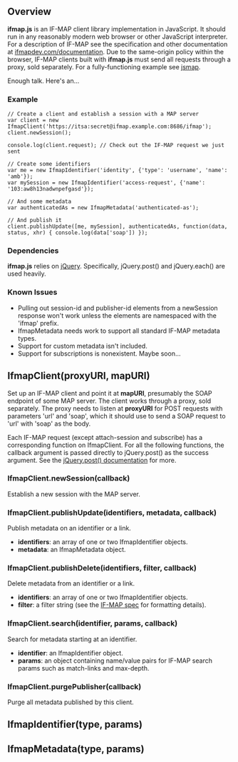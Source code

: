 ## Overview ##

**ifmap.js** is an IF-MAP client library implementation in JavaScript. It should
run in any reasonably modern web browser or other JavaScript interpreter. For a
description of IF-MAP see the specification and other documentation at
[ifmapdev.com/documentation](http://ifmapdev.com/documentation). Due to the
same-origin policy within the browser, IF-MAP clients built with **ifmap.js**
must send all requests through a proxy, sold separately. For a fully-functioning
example see [jsmap](http://github.com/andrewmbenton/jsmap).

Enough talk. Here's an...

### Example ###

    // Create a client and establish a session with a MAP server
    var client = new IfmapClient('https://itsa:secret@ifmap.example.com:8686/ifmap');
    client.newSession();
    
    console.log(client.request); // Check out the IF-MAP request we just sent
    
    // Create some identifiers
    var me = new IfmapIdentifier('identity', {'type': 'username', 'name': 'amb'});
    var mySession = new IfmapIdentifier('access-request', {'name': '103:aw8h13nadwnpefgasd'});
    
    // And some metadata
    var authenticatedAs = new IfmapMetadata('authenticated-as');
    
    // And publish it
    client.publishUpdate([me, mySession], authenticatedAs, function(data, status, xhr) { console.log(data['soap']) });

### Dependencies ###

**ifmap.js** relies on [jQuery](http://jquery.com). Specifically, jQuery.post()
and jQuery.each() are used heavily.

### Known Issues ###

-  Pulling out session-id and publisher-id elements from a newSession response
   won't work unless the elements are namespaced with the 'ifmap' prefix.
-  IfmapMetadata needs work to support all standard IF-MAP metadata types.
-  Support for custom metadata isn't included.
-  Support for subscriptions is nonexistent. Maybe soon...

## IfmapClient(proxyURI, mapURI) ##

Set up an IF-MAP client and point it at **mapURI**, presumably the SOAP endpoint
of some MAP server. The client works through a proxy, sold separately. The
proxy needs to listen at **proxyURI** for POST requests with parameters 'url' and
'soap', which it should use to send a SOAP request to 'url' with 'soap' as the
body.

Each IF-MAP request (except attach-session and subscribe) has a corresponding
function on IfmapClient. For all the following functions, the callback argument
is passed directly to jQuery.post() as the success argument. See the
[jQuery.post() documentation](http://api.jquery.com/jQuery.post/) for more.

### IfmapClient.newSession(callback) ###
Establish a new session with the MAP server.

### IfmapClient.publishUpdate(identifiers, metadata, callback) ###
Publish metadata on an identifier or a link.

-  **identifiers**: an array of one or two IfmapIdentifier objects.
-  **metadata**: an IfmapMetadata object.

### IfmapClient.publishDelete(identifiers, filter, callback) ###
Delete metadata from an identifier or a link.

-  **identifiers**: an array of one or two IfmapIdentifier objects.
-  **filter**: a filter string (see the
   [IF-MAP spec](http://ifmapdev.com/documentation) for formatting details).

### IfmapClient.search(identifier, params, callback) ###
Search for metadata starting at an identifier.

-  **identifier**: an IfmapIdentifier object.
-  **params**: an object containing name/value pairs for IF-MAP search params
   such as match-links and max-depth.

### IfmapClient.purgePublisher(callback) ###
Purge all metadata published by this client.

## IfmapIdentifier(type, params) ##

## IfmapMetadata(type, params) ##
